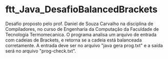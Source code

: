 # ftt_Java_DesafioBalancedBrackets
Desafio proposto pelo prof. Daniel de Souza Carvalho na disciplina de Compiladores, no curso de Engenharia da Computação da Faculdade de Tecnologia Termomecanica.
O programa analisa um arquivo de entrada com cadeias de Brackets, e retorna se a cadeia está balanceada corretamente.
A entrada deve ser no arquivo "java gera prog.txt" e a saída será no arquivo "prog-check.txt".
